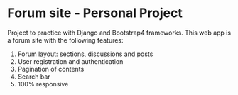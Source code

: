 # Forum site - Personal Project

Project to practice with Django and Bootstrap4 frameworks.
This web app is a forum site with the following features:
1) Forum layout: sections, discussions and posts
2) User registration and authentication
3) Pagination of contents
4) Search bar
5) 100% responsive
